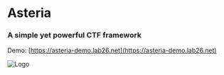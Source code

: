 # Asteria
### A simple yet powerful CTF framework

Demo: [https://asteria-demo.lab26.net](https://asteria-demo.lab26.net)

![Logo](https://asteria-demo.lab26.net/static/img/asteria.svg)
